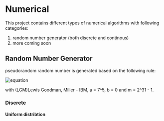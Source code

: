 # Numerical

This project contains different types of numerical algorithms with following categories:
1.  random number generator (both discrete and continous)
2.  more coming soon


## Random Number Generator
pseudorandom random number is generated based on the following rule:

![equation](http://latex.codecogs.com/gif.download?X_%7Bn%20+%201%7D%20%3D%20%28a%20*%20X_%7Bn%7D%20+%20b%29%20%5Cquad%20mod%20%5Cquad%20m)

with (LGM)Lewis Goodman, Miller - IBM, a = 7^5, b = 0 and m = 2^31 - 1.
### Discrete
#### Uniform distribtion
